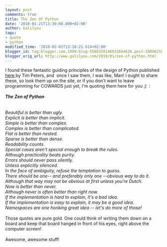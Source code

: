 ```yaml
---
layout: post
comments: true
title: The Zen Of Python
date: '2010-01-21T13:39:00.000+02:00'
author: Galilyou
tags:
- quote
- python
modified_time: '2010-02-01T13:18:21.614+02:00'
blogger_id: tag:blogger.com,1999:blog-5568328146032664626.post-2809621659668486802
blogger_orig_url: http://www.galilyou.com/2010/01/zen-of-python.html
---
```


I found these fantastic guiding principles of the design of Python published <a href="http://www.python.org/dev/peps/pep-0020/">here </a>by Tim Peters, and &nbsp;once I saw them, I was like, Man! I ought to share these, so look them up on the site, or if you don't want to leave programming for COWARDS just yet, I'm quoting them here for you ;) &nbsp;: <br /><br /><i><b>The Zen of Python</b></i><br /><i><br /></i><br /><i>Beautiful is better than ugly.</i><br /><i>Explicit is better than implicit.</i><br /><i>Simple is better than complex.</i><br /><i>Complex is better than complicated.</i><br /><i>Flat is better than nested.</i><br /><i>Sparse is better than dense.</i><br /><i>Readability counts.</i><br /><i>Special cases aren't special enough to break the rules.</i><br /><i>Although practicality beats purity.</i><br /><i>Errors should never pass silently.</i><br /><i>Unless explicitly silenced.</i><br /><i>In the face of ambiguity, refuse the temptation to guess.</i><br /><i>There should be one-- and preferably only one --obvious way to do it.</i><br /><i>Although that way may not be obvious at first unless you're Dutch.</i><br /><i>Now is better than never.</i><br /><i>Although never is often better than *right* now.</i><br /><i>If the implementation is hard to explain, it's a bad idea.</i><br /><i>If the implementation is easy to explain, it may be a good idea.</i><br /><i>Namespaces are one honking great idea -- let's do more of those!</i><br /><br />Those quotes are pure gold. One could think of writing them down on a board and keep that board hanged&nbsp;in front&nbsp;of his eyes, right above the computer screen!<br /><br />Awesome, awesome stuff!